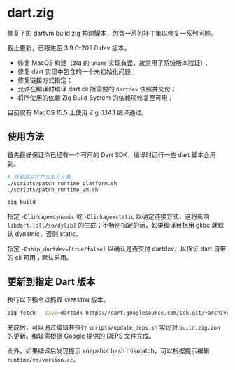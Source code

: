 # dart.zig

修复了的 dartvm build.zig 构建脚本，包含一系列补丁集以修复一系列问题。

截止更新，已跟进至 3.9.0-209.0.dev 版本。

- 修复 MacOS 构建（zig 的 `uname` 实现[有误](https://github.com/ziglang/zig/issues/24081)，故禁用了系统版本验证）；
- 修复 dart 实现中包含的一个未初始化问题；
- 修复链接方式指定；
- 允许在编译时编译 dart cli 所需要的 `dartdev` 快照并交付；
- 将所使用的依赖 Zig Build System 的依赖项修复至可用；

目前仅有 MacOS 15.5 上使用 Zig 0.14.1 编译通过。

## 使用方法

首先最好保证你已经有一个可用的 Dart SDK，编译时运行一些 dart 脚本会用到。

```bash
# 获取源文件并应用补丁集
./scripts/patch_runtime_platform.sh
./scripts/patch_runtime_vm.sh

zig build
```

指定 `-Dlinkage=dynamic` 或 `-Dlinkage=static` 以确定链接方式，这将影响 `libdart.[dll/so/dylib]` 的生成；不特别指定的话，如果编译目标用 glibc 就默认 dynamic，否则 static。

指定 `-Dship_dartdev=[true/false]` 以确认是否交付 dartdev，以保证 dart 自带的 cli 可用；默认启用。

## 更新到指定 Dart 版本

执行以下指令以抓取 `$VERSION` 版本。

```bash
zig fetch --save=dartsdk https://dart.googlesource.com/sdk.git/+archive/refs/tags/$VERSION.tar.gz
```

完成后，可以通过编辑并执行 `scripts/update_deps.sh` 实现对 `build.zig.zon` 的更新。编辑需根据 Google 提供的 DEPS 文件完成。

此外，如果编译后发现提示 snapshot hash mismatch，可以根据提示编辑 `runtime/vm/version.cc`。
